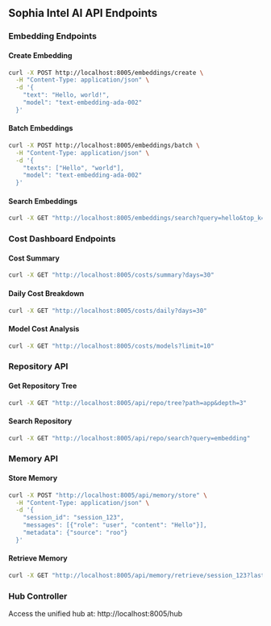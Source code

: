 ## Sophia Intel AI API Endpoints

### Embedding Endpoints
#### Create Embedding
```bash
curl -X POST http://localhost:8005/embeddings/create \
  -H "Content-Type: application/json" \
  -d '{
    "text": "Hello, world!",
    "model": "text-embedding-ada-002"
  }'
```

#### Batch Embeddings
```bash
curl -X POST http://localhost:8005/embeddings/batch \
  -H "Content-Type: application/json" \
  -d '{
    "texts": ["Hello", "world"],
    "model": "text-embedding-ada-002"
  }'
```

#### Search Embeddings
```bash
curl -X GET "http://localhost:8005/embeddings/search?query=hello&top_k=5"
```

### Cost Dashboard Endpoints
#### Cost Summary
```bash
curl -X GET "http://localhost:8005/costs/summary?days=30"
```

#### Daily Cost Breakdown
```bash
curl -X GET "http://localhost:8005/costs/daily?days=30"
```

#### Model Cost Analysis
```bash
curl -X GET "http://localhost:8005/costs/models?limit=10"
```

### Repository API
#### Get Repository Tree
```bash
curl -X GET "http://localhost:8005/api/repo/tree?path=app&depth=3"
```

#### Search Repository
```bash
curl -X GET "http://localhost:8005/api/repo/search?query=embedding"
```

### Memory API
#### Store Memory
```bash
curl -X POST "http://localhost:8005/api/memory/store" \
  -H "Content-Type: application/json" \
  -d '{
    "session_id": "session_123",
    "messages": [{"role": "user", "content": "Hello"}],
    "metadata": {"source": "roo"}
  }'
```

#### Retrieve Memory
```bash
curl -X GET "http://localhost:8005/api/memory/retrieve/session_123?last_n=5"
```

### Hub Controller
Access the unified hub at: http://localhost:8005/hub